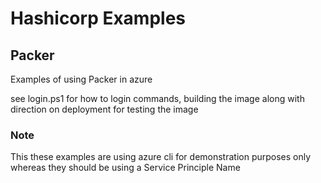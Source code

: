 # Hashicorp Examples


## Packer
Examples of using Packer in azure 

see login.ps1 for how to login commands, building the image along with direction on deployment for testing the image 


### Note 
This these examples are using azure cli for demonstration purposes only whereas they should be using a Service Principle Name